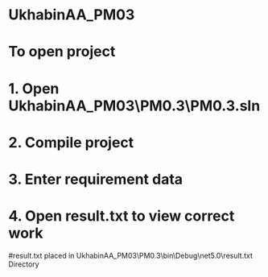 # UkhabinAA_PM03
# To open project
# 1. Open UkhabinAA_PM03\PM0.3\PM0.3.sln
# 2. Compile project
# 3. Enter requirement data
# 4. Open result.txt to view correct work
#result.txt placed in UkhabinAA_PM03\PM0.3\bin\Debug\net5.0\result.txt Directory
